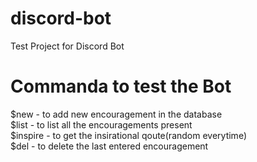 # discord-bot
Test Project for Discord Bot


# Commanda to test the Bot

$new - to add new encouragement in the database
<br/>
$list - to list all the encouragements present
<br/>
$inspire - to get the insirational qoute(random everytime)
<br/>
$del - to delete the last entered encouragement